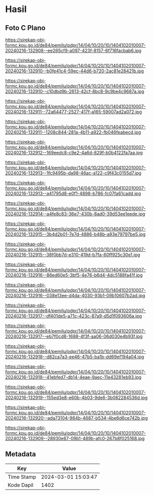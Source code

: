 # Hasil

## Foto C Plano

https://sirekap-obj-formc.kpu.go.id/de84/pemilu/pdpr/14/04/10/20/10/1404102010007-20240216-132908--ee265cf9-a097-423f-8157-6f716facbab6.jpg

https://sirekap-obj-formc.kpu.go.id/de84/pemilu/pdpr/14/04/10/20/10/1404102010007-20240216-132910--b0fe41c4-59ec-44d6-b720-2ac81e28421b.jpg

https://sirekap-obj-formc.kpu.go.id/de84/pemilu/pdpr/14/04/10/20/10/1404102010007-20240216-132910--c10dbd9b-2613-42cf-8bc8-9c9be4c9687a.jpg

https://sirekap-obj-formc.kpu.go.id/de84/pemilu/pdpr/14/04/10/20/10/1404102010007-20240216-132911--72a64477-2527-417f-a165-59007ad2a072.jpg

https://sirekap-obj-formc.kpu.go.id/de84/pemilu/pdpr/14/04/10/20/10/1404102010007-20240216-132911--1208c844-281a-4b11-a922-fb046feabecd.jpg

https://sirekap-obj-formc.kpu.go.id/de84/pemilu/pdpr/14/04/10/20/10/1404102010007-20240216-132912--169eedc8-c9e2-4a6d-829f-b0b4122fa7aa.jpg

https://sirekap-obj-formc.kpu.go.id/de84/pemilu/pdpr/14/04/10/20/10/1404102010007-20240216-132913--1fc9495b-da98-46ac-a122-c9f43c0155d7.jpg

https://sirekap-obj-formc.kpu.go.id/de84/pemilu/pdpr/14/04/10/20/10/1404102010007-20240216-132913--a41795d8-e0f1-4898-b786-fc07fa61cadd.jpg

https://sirekap-obj-formc.kpu.go.id/de84/pemilu/pdpr/14/04/10/20/10/1404102010007-20240216-132914--a4fe8c83-36e7-430b-8ad0-39d53ee1eede.jpg

https://sirekap-obj-formc.kpu.go.id/de84/pemilu/pdpr/14/04/10/20/10/1404102010007-20240216-132915--3b4d2b01-7e7d-4886-b48b-a93e79797be5.jpg

https://sirekap-obj-formc.kpu.go.id/de84/pemilu/pdpr/14/04/10/20/10/1404102010007-20240216-132915--38f0bb7d-e310-419d-b7fa-60ff925c30e1.jpg

https://sirekap-obj-formc.kpu.go.id/de84/pemilu/pdpr/14/04/10/20/10/1404102010007-20240216-132916--86ed60e5-3bf5-4e76-b6d4-4dc5188fa41f.jpg

https://sirekap-obj-formc.kpu.go.id/de84/pemilu/pdpr/14/04/10/20/10/1404102010007-20240216-132916--038e13ee-d4da-4030-93b1-09b10607b2ad.jpg

https://sirekap-obj-formc.kpu.go.id/de84/pemilu/pdpr/14/04/10/20/10/1404102010007-20240216-132917--df401de5-a71c-423c-87a9-d5d1f093606a.jpg

https://sirekap-obj-formc.kpu.go.id/de84/pemilu/pdpr/14/04/10/20/10/1404102010007-20240216-132917--eb7f0cd8-1688-4f3f-aa06-06d030e4b93f.jpg

https://sirekap-obj-formc.kpu.go.id/de84/pemilu/pdpr/14/04/10/20/10/1404102010007-20240216-132918--d82ca7a3-ee46-47b5-ba1b-dd69ef194a04.jpg

https://sirekap-obj-formc.kpu.go.id/de84/pemilu/pdpr/14/04/10/20/10/1404102010007-20240216-132918--41ebfed7-db14-4eae-9aec-11e43281eb93.jpg

https://sirekap-obj-formc.kpu.go.id/de84/pemilu/pdpr/14/04/10/20/10/1404102010007-20240216-132919--155ed3e8-e60b-4b03-9de6-3b082284536d.jpg

https://sirekap-obj-formc.kpu.go.id/de84/pemilu/pdpr/14/04/10/20/10/1404102010007-20240216-132920--ada73104-984b-4687-b534-4be6d6ce742b.jpg

https://sirekap-obj-formc.kpu.go.id/de84/pemilu/pdpr/14/04/10/20/10/1404102010007-20240216-132909--28930e67-09b1-489b-afc0-267b8f025168.jpg


## Metadata

| Key        | Value               |
| ---------- | ------------------- |
| Time Stamp | 2024-03-01 15:03:47 |
| Kode Dapil | 1402                |



